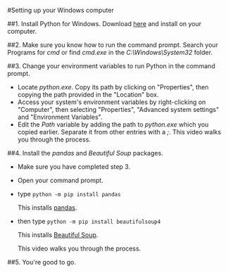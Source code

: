 #Setting up your Windows computer

##1. Install Python for Windows.
Download [here](https://www.python.org/) and install on your computer. 

##2. Make sure you know how to run the command prompt. 
Search your Programs for *cmd* or find *cmd.exe* in the *C:\Windows\System32* folder. 

##3. Change your environment variables to run Python in the command prompt. 
- Locate *python.exe*. Copy its path by clicking on "Properties", then copying the path provided in the "Location" box. 
- Access your system's environment variables by right-clicking on "Computer", then selecting "Properties", 
"Advanced system settings" and "Environment Variables". 
- Edit the *Path* variable by adding the path to *python.exe* which you copied earlier. Separate it from other entries with a *;*. 
This video walks you through the process. 

##4. Install the *pandas* and *Beautiful Soup* packages. 
- Make sure you have completed step 3. 
- Open your command prompt. 
- type
`python -m pip install pandas`

  This installs [pandas](http://pandas.pydata.org/pandas-docs/stable/). 

- then type
`python -m pip install beautifulsoup4`

  This installs [Beautiful Soup](https://www.crummy.com/software/BeautifulSoup/). 
  
  This video walks you through the process. 

##5. You're good to go. 

